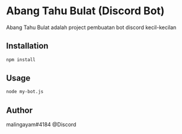 # Abang Tahu Bulat (Discord Bot)

Abang Tahu Bulat adalah project pembuatan bot discord kecil-kecilan 

## Installation

```bash
npm install
```

## Usage

```bash
node my-bot.js
```

## Author
malingayam#4184 @Discord